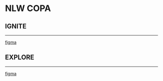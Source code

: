# NLW COPA

## IGNITE

---

[figma](https://www.figma.com/community/file/1169028343875283461) 

## EXPLORE

--- 

[figma](https://www.figma.com/community/file/1169028052212317700) 
